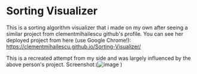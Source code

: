 # Sorting Visualizer

This is a sorting algorithm visualizer that i made on my own after seeing a similar project from clementmihailescu github's profile.
You can see her deployed project from here (use Google Chrome!): https://clementmihailescu.github.io/Sorting-Visualizer/

This is a recreated attempt from my side and was largely influenced by the above person's project.
Screenshot:(![image](https://user-images.githubusercontent.com/57794377/143521302-5749503b-c9e5-4ffa-bbf2-31c80b4135c1.png)
)
